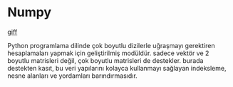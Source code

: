 # Numpy

[giff](https://www.edureka.co/blog/wp-content/uploads/2017/07/Python-Numpy_05.gif)

Python programlama dilinde çok boyutlu dizilerle uğraşmayı gerektiren hesaplamaları yapmak için geliştirilmiş modüldür. sadece vektör ve 2 boyutlu matrisleri değil, çok boyutlu matrisleri de destekler. burada destekten kasıt, bu veri yapılarını kolayca kullanmayı sağlayan indeksleme, nesne alanları ve yordamları barındırmasıdır.

